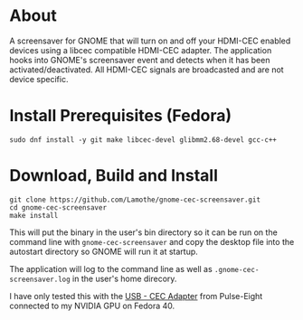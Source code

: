 # About

A screensaver for GNOME that will turn on and off your HDMI-CEC enabled devices using a libcec compatible HDMI-CEC adapter.
The application hooks into GNOME's screensaver event and detects when it has been activated/deactivated.
All HDMI-CEC signals are broadcasted and are not device specific.

# Install Prerequisites (Fedora)

```
sudo dnf install -y git make libcec-devel glibmm2.68-devel gcc-c++
```

# Download, Build and Install

```
git clone https://github.com/Lamothe/gnome-cec-screensaver.git
cd gnome-cec-screensaver
make install
```

This will put the binary in the user's bin directory so it can be run on the command line with `gnome-cec-screensaver` and copy the desktop file into the autostart directory so GNOME will run it at startup.

The application will log to the command line as well as `.gnome-cec-screensaver.log` in the user's home direcory.

I have only tested this with the [USB - CEC Adapter](https://www.pulse-eight.com/p/104/usb-hdmi-cec-adapter) from Pulse-Eight connected to my NVIDIA GPU on Fedora 40.
